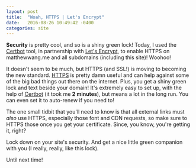 ```yaml
---
layout: post
title:  "Woah, HTTPS | Let's Encrypt"
date:   2016-08-26 10:49:42 -0400
categories: site
---
```


**Security** is pretty cool, and so is a shiny green lock! Today, I used the [Certbot](https://certbot.eff.org/) tool, in partnership with [Let's Encrypt](https://letsencrypt.org/), to enable HTTPS on matthewwang.me and all subdomains (including this site)! Woohoo!

It doesn't seem to be much, but HTTPS (and SSL!) is moving to becoming the new standard. [HTTPS](https://www.eff.org/encrypt-the-web) is pretty damn useful and can help against some of the big bad things out there on the internet. Plus, you get a shiny green lock and text beside your domain! It's extremely easy to set up, with the help of [Certbot](https://certbot.eff.org/) (it took me **2 minutes**), but means a lot in the long run. You can even set it to auto-renew if you need to!

The one small tidbit that you'll need to know is that all external links must *also* use HTTPS, especially those font and CDN requests, so make sure to HTTPS those once you get your certificate. Since, you know, you're getting it, right?

Lock down on your site's security. And get a nice little green companion with you (I really, really, like this lock).

Until next time!
